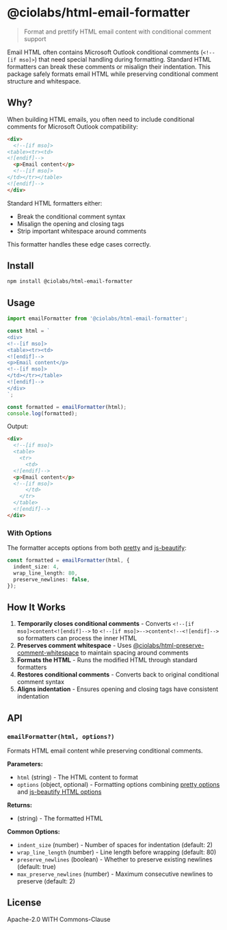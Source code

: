 # @ciolabs/html-email-formatter

> Format and prettify HTML email content with conditional comment support

Email HTML often contains Microsoft Outlook conditional comments (`<!--[if mso]>`) that need special handling during formatting. Standard HTML formatters can break these comments or misalign their indentation. This package safely formats email HTML while preserving conditional comment structure and whitespace.

## Why?

When building HTML emails, you often need to include conditional comments for Microsoft Outlook compatibility:

```html
<div>
  <!--[if mso]>
<table><tr><td>
<![endif]-->
  <p>Email content</p>
  <!--[if mso]>
</td></tr></table>
<![endif]-->
</div>
```

Standard HTML formatters either:

- Break the conditional comment syntax
- Misalign the opening and closing tags
- Strip important whitespace around comments

This formatter handles these edge cases correctly.

## Install

```bash
npm install @ciolabs/html-email-formatter
```

## Usage

```typescript
import emailFormatter from '@ciolabs/html-email-formatter';

const html = `
<div>
<!--[if mso]>
<table><tr><td>
<![endif]-->
<p>Email content</p>
<!--[if mso]>
</td></tr></table>
<![endif]-->
</div>
`;

const formatted = emailFormatter(html);
console.log(formatted);
```

Output:

```html
<div>
  <!--[if mso]>
  <table>
    <tr>
      <td>
  <![endif]-->
  <p>Email content</p>
  <!--[if mso]>
      </td>
    </tr>
  </table>
  <![endif]-->
</div>
```

### With Options

The formatter accepts options from both [pretty](https://www.npmjs.com/package/pretty) and [js-beautify](https://www.npmjs.com/package/js-beautify):

```typescript
const formatted = emailFormatter(html, {
  indent_size: 4,
  wrap_line_length: 80,
  preserve_newlines: false,
});
```

## How It Works

1. **Temporarily closes conditional comments** - Converts `<!--[if mso]>content<![endif]-->` to `<!--[if mso]>-->content<!--<![endif]-->` so formatters can process the inner HTML
2. **Preserves comment whitespace** - Uses [@ciolabs/html-preserve-comment-whitespace](../html-preserve-comment-whitespace) to maintain spacing around comments
3. **Formats the HTML** - Runs the modified HTML through standard formatters
4. **Restores conditional comments** - Converts back to original conditional comment syntax
5. **Aligns indentation** - Ensures opening and closing tags have consistent indentation

## API

### `emailFormatter(html, options?)`

Formats HTML email content while preserving conditional comments.

**Parameters:**

- `html` (string) - The HTML content to format
- `options` (object, optional) - Formatting options combining [pretty options](https://www.npmjs.com/package/pretty#options) and [js-beautify HTML options](https://beautifier.io/)

**Returns:**

- (string) - The formatted HTML

**Common Options:**

- `indent_size` (number) - Number of spaces for indentation (default: 2)
- `wrap_line_length` (number) - Line length before wrapping (default: 80)
- `preserve_newlines` (boolean) - Whether to preserve existing newlines (default: true)
- `max_preserve_newlines` (number) - Maximum consecutive newlines to preserve (default: 2)

## License

Apache-2.0 WITH Commons-Clause
